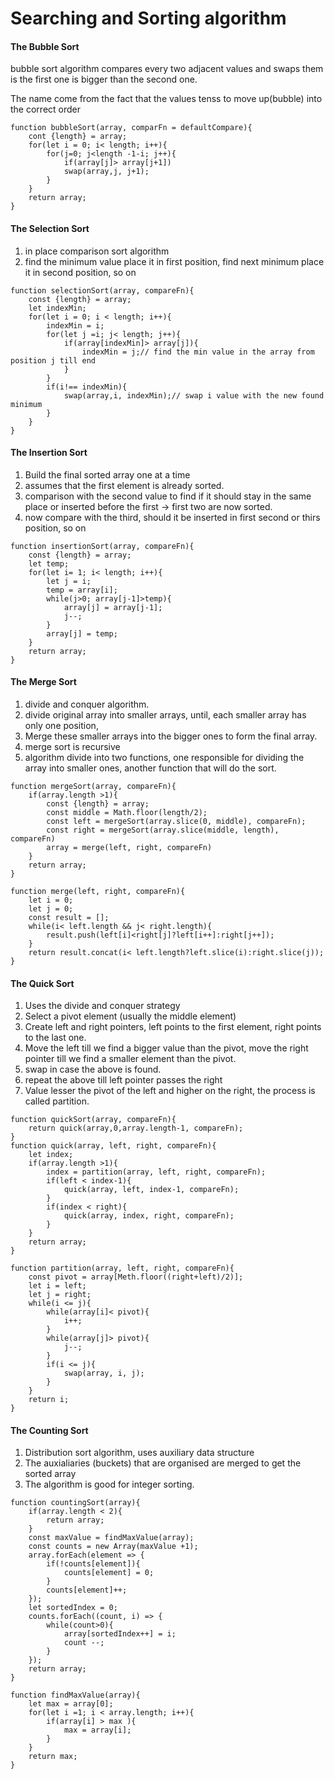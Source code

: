 # Searching and Sorting algorithm

#### The Bubble Sort

bubble sort algorithm compares every two adjacent values and swaps them is the first one is bigger than the second one.

The name come from the fact that the values tenss to move up(bubble) into the correct order

```
function bubbleSort(array, comparFn = defaultCompare){
    cont {length} = array;
    for(let i = 0; i< length; i++){
        for(j=0; j<length -1-i; j++){
            if(array[j]> array[j+1])
            swap(array,j, j+1);
        }
    }
    return array;
}
```

#### The Selection Sort

1. in place comparison sort algorithm
2. find the minimum value place it in first position, find next minimum place it in second position, so on

```
function selectionSort(array, compareFn){
    const {length} = array;
    let indexMin;
    for(let i = 0; i < length; i++){
        indexMin = i;
        for(let j =i; j< length; j++){
            if(array[indexMin]> array[j]){
                indexMin = j;// find the min value in the array from position j till end
            }
        }
        if(i!== indexMin){
            swap(array,i, indexMin);// swap i value with the new found minimum
        }
    }
}
```

#### The Insertion Sort

1. Build the final sorted array one at a time
2. assumes that the first element is already sorted.
3. comparison with the second value to find if it should stay in the same place or inserted before the first -> first two are now sorted.
4. now compare with the third, should it be inserted in first second or thirs position, so on

```
function insertionSort(array, compareFn){
    const {length} = array;
    let temp;
    for(let i= 1; i< length; i++){
        let j = i;
        temp = array[i];
        while(j>0; array[j-1]>temp){
            array[j] = array[j-1];
            j--;
        }
        array[j] = temp;
    }
    return array;
}
```

#### The Merge Sort

1. divide and conquer algorithm.
2. divide original array into smaller arrays, until, each smaller array has only one position,
3. Merge these smaller arrays into the bigger ones to form the final array.
4. merge sort is recursive
5. algorithm divide into two functions, one responsible for dividing the array into smaller ones, another function that will do the sort.

```
function mergeSort(array, compareFn){
    if(array.length >1){
        const {length} = array;
        const middle = Math.floor(length/2);
        const left = mergeSort(array.slice(0, middle), compareFn);
        const right = mergeSort(array.slice(middle, length), compareFn)
        array = merge(left, right, compareFn)
    }
    return array;
}

function merge(left, right, compareFn){
    let i = 0;
    let j = 0;
    const result = [];
    while(i< left.length && j< right.length){
        result.push(left[i]<right[j]?left[i++]:right[j++]);
    }
    return result.concat(i< left.length?left.slice(i):right.slice(j));
}
```

#### The Quick Sort

1. Uses the divide and conquer strategy
2. Select a pivot element (usually the middle element)
3. Create left and right pointers, left points to the first element, right points to the last one.
4. Move the left till we find a bigger value than the pivot, move the right pointer till we find a smaller element than the pivot.
5. swap in case the above is found.
6. repeat the above till left pointer passes the right
7. Value lesser the pivot of the left and higher on the right, the process is called partition.

```
function quickSort(array, compareFn){
    return quick(array,0,array.length-1, compareFn);
}
function quick(array, left, right, compareFn){
    let index;
    if(array.length >1){
        index = partition(array, left, right, compareFn);
        if(left < index-1){
            quick(array, left, index-1, compareFn);
        }
        if(index < right){
            quick(array, index, right, compareFn);
        }
    }
    return array;
}

function partition(array, left, right, compareFn){
    const pivot = array[Meth.floor((right+left)/2)];
    let i = left;
    let j = right;
    while(i <= j){
        while(array[i]< pivot){
            i++;
        }
        while(array[j]> pivot){
            j--;
        }
        if(i <= j){
            swap(array, i, j);
        }
    }
    return i;
}
```

#### The Counting Sort

1. Distribution sort algorithm, uses auxiliary data structure
2. The auxialiaries (buckets) that are organised are merged to get the sorted array
3. The algorithm is good for integer sorting.

```
function countingSort(array){
    if(array.length < 2){
        return array;
    }
    const maxValue = findMaxValue(array);
    const counts = new Array(maxValue +1);
    array.forEach(element => {
        if(!counts[element]){
            counts[element] = 0;
        }
        counts[element]++;
    });
    let sortedIndex = 0;
    counts.forEach((count, i) => {
        while(count>0){
            array[sortedIndex++] = i;
            count --;
        }
    });
    return array;
}

function findMaxValue(array){
    let max = array[0];
    for(let i =1; i < array.length; i++){
        if(array[i] > max ){
            max = array[i];
        }
    }
    return max;
}
```
